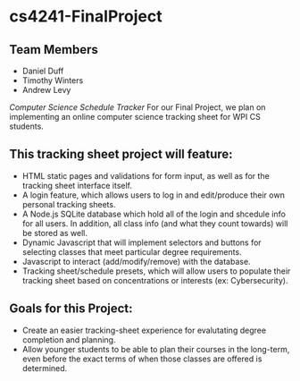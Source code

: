 # cs4241-FinalProject

## Team Members
- Daniel Duff
- Timothy Winters
- Andrew Levy

_Computer Science Schedule Tracker_
For our Final Project, we plan on implementing an online computer science tracking sheet for WPI CS students.

## This tracking sheet project will feature:
- HTML static pages and validations for form input, as well as for the tracking sheet interface itself.
- A login feature, which allows users to log in and edit/produce their own personal tracking sheets.
- A Node.js SQLite database which hold all of the login and shcedule info for all users. In addition, all class info (and what they count towards) will be stored as well.
- Dynamic Javascript that will implement selectors and buttons for selecting classes that meet particular degree requirements.
- Javascript to interact (add/modify/remove) with the database. 
- Tracking sheet/schedule presets, which will allow users to populate their tracking sheet based on concentrations or interests (ex: Cybersecurity).

## Goals for this Project:
- Create an easier tracking-sheet experience for evalutating degree completion and planning.
- Allow younger students to be able to plan their courses in the long-term, even before the exact terms of when those classes are offered is determined. 

